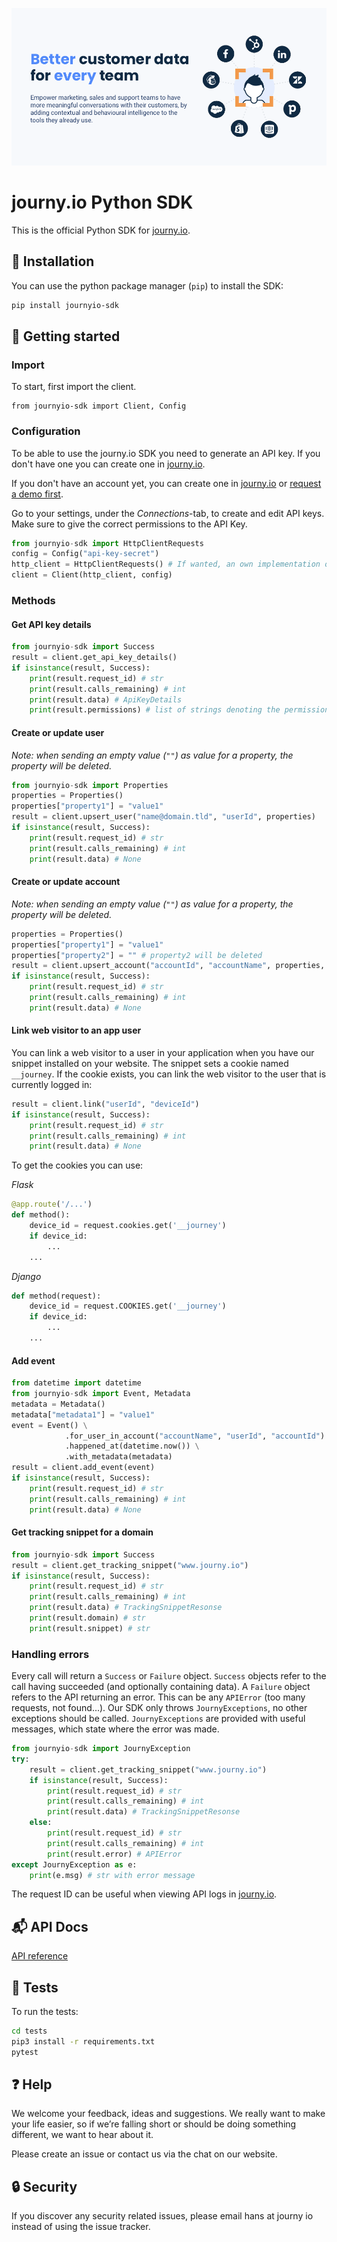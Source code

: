 [![journy.io](https://raw.githubusercontent.com/journy-io/python-sdk/main/banner.png?token=AIYSKXPKLRTOT3S4HQDXE2DAGPNL4)](https://journy.io/?utm_source=github&utm_content=readme-python-sdk)

# journy.io Python SDK

This is the official Python SDK for [journy.io](https://journy.io?utm_source=github&utm_content=readme-python-sdk).

## 💾 Installation

You can use the python package manager (`pip`) to install the SDK:

```bash
pip install journyio-sdk
```

## 🔌 Getting started

### Import

To start, first import the client.

```pyhton
from journyio-sdk import Client, Config
```

### Configuration

To be able to use the journy.io SDK you need to generate an API key. If you don't have one you can create one in [journy.io](https://system.journy.io?utm_source=github&utm_content=readme-python-sdk).

If you don't have an account yet, you can create one in [journy.io](https://system.journy.io/register?utm_source=github&utm_content=readme-python-sdk) or [request a demo first](https://www.journy.io/book-demo?utm_source=github&utm_content=readme-python-sdk).

Go to your settings, under the *Connections*-tab, to create and edit API keys. Make sure to give the correct permissions to the API Key.

```python
from journyio-sdk import HttpClientRequests
config = Config("api-key-secret")
http_client = HttpClientRequests() # If wanted, an own implementation of the HttpClient interface can be created
client = Client(http_client, config)
```

### Methods

#### Get API key details

```python
from journyio-sdk import Success
result = client.get_api_key_details()
if isinstance(result, Success):
    print(result.request_id) # str
    print(result.calls_remaining) # int
    print(result.data) # ApiKeyDetails
    print(result.permissions) # list of strings denoting the permissions
```

#### Create or update user

_Note: when sending an empty value (`""`) as value for a property, the property will be deleted._

```python
from journyio-sdk import Properties
properties = Properties()
properties["property1"] = "value1"
result = client.upsert_user("name@domain.tld", "userId", properties)
if isinstance(result, Success):
    print(result.request_id) # str
    print(result.calls_remaining) # int
    print(result.data) # None
```

#### Create or update account

_Note: when sending an empty value (`""`) as value for a property, the property will be deleted._

```python
properties = Properties()
properties["property1"] = "value1"
properties["property2"] = "" # property2 will be deleted
result = client.upsert_account("accountId", "accountName", properties, ["memberId1", "memberId2"])
if isinstance(result, Success):
    print(result.request_id) # str
    print(result.calls_remaining) # int
    print(result.data) # None
```

#### Link web visitor to an app user

You can link a web visitor to a user in your application when you have our snippet installed on your website. The snippet sets a cookie named `__journey`. If the cookie exists, you can link the web visitor to the user that is currently logged in:

```python
result = client.link("userId", "deviceId")
if isinstance(result, Success):
    print(result.request_id) # str
    print(result.calls_remaining) # int
    print(result.data) # None
```

To get the cookies you can use:

*Flask*

```python
@app.route('/...')
def method():
    device_id = request.cookies.get('__journey')
    if device_id:
        ...
    ...
```

*Django*

```python
def method(request):
    device_id = request.COOKIES.get('__journey')
    if device_id:
        ...
    ...
```

#### Add event

```python
from datetime import datetime
from journyio-sdk import Event, Metadata
metadata = Metadata()
metadata["metadata1"] = "value1"
event = Event() \
            .for_user_in_account("accountName", "userId", "accountId") \
            .happened_at(datetime.now()) \
            .with_metadata(metadata)
result = client.add_event(event)
if isinstance(result, Success):
    print(result.request_id) # str
    print(result.calls_remaining) # int
    print(result.data) # None
```

#### Get tracking snippet for a domain

```python
from journyio-sdk import Success
result = client.get_tracking_snippet("www.journy.io")
if isinstance(result, Success):
    print(result.request_id) # str
    print(result.calls_remaining) # int
    print(result.data) # TrackingSnippetResonse
    print(result.domain) # str
    print(result.snippet) # str
```

### Handling errors

Every call will return a `Success` or `Failure` object. `Success` objects refer to the call having succeeded (and optionally containing data).
A `Failure` object refers to the API returning an error. This can be any `APIError` (too many requests, not found...). 
Our SDK only throws `JournyExceptions`, no other exceptions should be called. `JournyExceptions` are provided with useful messages, which state where the error was made.


```python
from journyio-sdk import JournyException
try:
    result = client.get_tracking_snippet("www.journy.io")
    if isinstance(result, Success):
        print(result.request_id) # str
        print(result.calls_remaining) # int
        print(result.data) # TrackingSnippetResonse
    else:
        print(result.request_id) # str
        print(result.calls_remaining) # int
        print(result.error) # APIError
except JournyException as e:
    print(e.msg) # str with error message
```

The request ID can be useful when viewing API logs in [journy.io](https://system.journy.io?utm_source=github&utm_content=readme-python-sdk).

## 📬 API Docs

[API reference](https://developers.journy.io)

## 💯 Tests

To run the tests:

```bash
cd tests
pip3 install -r requirements.txt
pytest
```

## ❓ Help

We welcome your feedback, ideas and suggestions. We really want to make your life easier, so if we’re falling short or should be doing something different, we want to hear about it.

Please create an issue or contact us via the chat on our website.

## 🔒 Security

If you discover any security related issues, please email hans at journy io instead of using the issue tracker.
